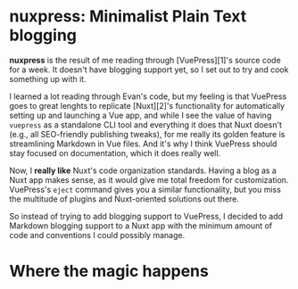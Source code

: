 # nuxpress: Minimalist Plain Text blogging

**nuxpress** is the result of me reading through [VuePress][1]'s source code for
a week. It doesn't have blogging support yet, so I set out to try and cook 
something up with it.

I learned a lot reading through Evan's code, but my feeling is that VuePress
goes to great lenghts to replicate [Nuxt][2]'s functionality for automatically 
setting up and launching a Vue app, and while I see the value of having 
`vuepress` as a standalone CLI tool and everything it does that Nuxt doesn't
(e.g., all SEO-friendly publishing tweaks), for me really its golden feature is 
streamlining Markdown in Vue files. And it's why I think VuePress should stay
focused on documentation, which it does really well.

Now, I **really like** Nuxt's code organization standards. Having a blog as
a Nuxt app makes sense, as it would give me total freedom for customization.
VuePress's `eject` command gives you a similar functionality, but you miss
the multitude of plugins and Nuxt-oriented solutions out there.

So instead of trying to add blogging support to VuePress, I decided to add 
Markdown blogging support to a Nuxt app with the minimum amount of code 
and conventions I could possibly manage.

# Where the magic happens

